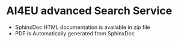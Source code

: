 # AI4EU advanced Search Service

* SphinxDoc HTML documentation is available in zip file
* PDF is Automatically generated from SphinxDoc
